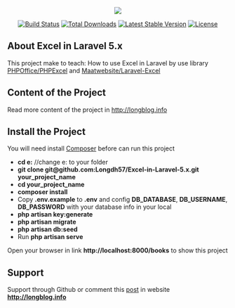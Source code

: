 <p align="center"><img src="https://laravel.com/assets/img/components/logo-laravel.svg"></p>

<p align="center">
<a href="https://travis-ci.org/laravel/framework"><img src="https://travis-ci.org/laravel/framework.svg" alt="Build Status"></a>
<a href="https://packagist.org/packages/laravel/framework"><img src="https://poser.pugx.org/laravel/framework/d/total.svg" alt="Total Downloads"></a>
<a href="https://packagist.org/packages/laravel/framework"><img src="https://poser.pugx.org/laravel/framework/v/stable.svg" alt="Latest Stable Version"></a>
<a href="https://packagist.org/packages/laravel/framework"><img src="https://poser.pugx.org/laravel/framework/license.svg" alt="License"></a>
</p>

## About Excel in Laravel 5.x

This project make to teach: How to use Excel in Laravel by use library <a href="https://github.com/PHPOffice/PHPExcel">PHPOffice/PHPExcel</a> and <a href="https://github.com/Maatwebsite/Laravel-Excel">Maatwebsite/Laravel-Excel</a>

## Content of the Project

Read more content of the project in <a href="http://longblog.info/serie-thao-tac-voi-excel-trong-laravel-5-x/">http://longblog.info</a>

## Install the Project

You will need install <a href="https://github.com/PHPOffice/PHPExcel">Composer</a> before can run this project
<ul>
<li><b>cd e:</b> //change e: to your folder</li>
<li><b>git clone git@github.com:Longdh57/Excel-in-Laravel-5.x.git your_project_name</b></li>
<li><b>cd your_project_name</b></li>
<li><b>composer install</b></li>
<li>Copy <b>.env.example</b> to <b>.env</b> and config <b>DB_DATABASE</b>, <b>DB_USERNAME</b>, <b>DB_PASSWORD</b> with your database info in your local</li>
<li><b>php artisan key:generate</b></li>
<li><b>php artisan migrate</b></li>
<li><b>php artisan db:seed</b></li>
<li>Run <b>php artisan serve</b></li>
</ul>
Open your browser in link <b>http://localhost:8000/books</b> to show this project

## Support
Support through Github or comment this <a href="http://longblog.info/serie-thao-tac-voi-excel-trong-laravel-5-x/">post</a> in website <b>http://longblog.info</b>


